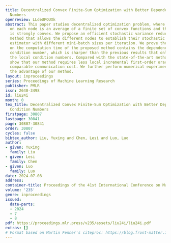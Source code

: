 ```yaml
---
title: Decentralized Convex Finite-Sum Optimization with Better Dependence on Condition
  Numbers
openreview: LLdeUPOUXk
abstract: This paper studies decentralized optimization problem, where the local objective
  on each node is an average of a finite set of convex functions and the global function
  is strongly convex. We propose an efficient stochastic variance reduced first-order
  method that allows the different nodes to establish their stochastic local gradient
  estimator with different mini-batch sizes per iteration. We prove the upper bound
  on the computation time of the proposed method contains the dependence on the global
  condition number, which is sharper than the previous results that only depend on
  the local condition numbers. Compared with the state-of-the-art methods, we also
  show that our method requires less local incremental first-order oracle calls and
  comparable communication cost. We further perform numerical experiments to validate
  the advantage of our method.
layout: inproceedings
series: Proceedings of Machine Learning Research
publisher: PMLR
issn: 2640-3498
id: liu24i
month: 0
tex_title: Decentralized Convex Finite-Sum Optimization with Better Dependence on
  Condition Numbers
firstpage: 30807
lastpage: 30841
page: 30807-30841
order: 30807
cycles: false
bibtex_author: Liu, Yuxing and Chen, Lesi and Luo, Luo
author:
- given: Yuxing
  family: Liu
- given: Lesi
  family: Chen
- given: Luo
  family: Luo
date: 2024-07-08
address:
container-title: Proceedings of the 41st International Conference on Machine Learning
volume: '235'
genre: inproceedings
issued:
  date-parts:
  - 2024
  - 7
  - 8
pdf: https://proceedings.mlr.press/v235/assets/liu24i/liu24i.pdf
extras: []
# Format based on Martin Fenner's citeproc: https://blog.front-matter.io/posts/citeproc-yaml-for-bibliographies/
---
```


